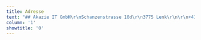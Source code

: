 ```yaml
---
title: Adresse
text: "## Akazie IT GmbH\r\nSchanzenstrasse 10d\r\n3775 Lenk\r\n\r\n+41 33 733 08 38\r\n\r\ninfo@akazie.com\r\n\r\nTelefonzeiten:\r\nMontag bis Freitag:\r\n08:00–12:00 Uhr \r\n13:30–16:30 Uhr"
column: '1'
showtitle: '0'
---
```


